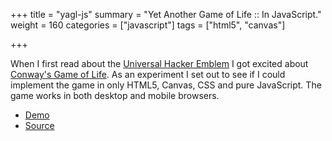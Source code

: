 +++
title = "yagl-js"
summary = "Yet Another Game of Life :: In JavaScript."
weight = 160
categories = ["javascript"]
tags = ["html5", "canvas"]

+++

When I first read about the [Universal Hacker Emblem][glider] I got excited
about [Conway's Game of Life][conway]. As an experiment I set out to see if I
could implement the game in only HTML5, Canvas, CSS and pure JavaScript. The
game works in both desktop and mobile browsers.

* [Demo][demo]
* [Source][source]

[demo]: http://jacob-walker.com/yagl-js/
[source]: https://github.com/jcbwlkr/yagl-js
[glider]: http://www.catb.org/hacker-emblem/
[conway]: http://en.wikipedia.org/wiki/Conway_game
